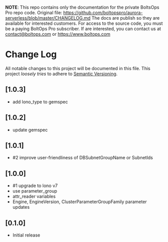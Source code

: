 <!-- note marker start -->
**NOTE**: This repo contains only the documentation for the private BoltsOps Pro repo code.
Original file: https://github.com/boltopspro/aurora-serverless/blob/master/CHANGELOG.md
The docs are publish so they are available for interested customers.
For access to the source code, you must be a paying BoltOps Pro subscriber.
If are interested, you can contact us at contact@boltops.com or https://www.boltops.com

<!-- note marker end -->

# Change Log

All notable changes to this project will be documented in this file.
This project *loosely tries* to adhere to [Semantic Versioning](http://semver.org/).

## [1.0.3]
- add lono_type to gemspec

## [1.0.2]
- update gemspec

## [1.0.1]
- #2 improve user-friendliness of DBSubnetGroupName or SubnetIds

## [1.0.0]
- #1 upgrade to lono v7
- use parameter_group
- attr_reader variables
- Engine, EngineVersion, ClusterParameterGroupFamily parameter updates

## [0.1.0]
- Initial release
